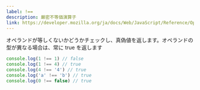 ```yaml
---
label: !==
description: 厳密不等価演算子
link: https://developer.mozilla.org/ja/docs/Web/JavaScript/Reference/Operators/Strict_inequality
---
```


オペランドが等しくないかどうかチェックし、真偽値を返します。オペランドの型が異なる場合は、常に true を返します

```typescript
console.log(1 !== 1) // false
console.log(1 !== 4) // true
console.log(4 !== '4') // true
console.log('a' !== 'b') // true
console.log(0 !== false) // true
```
